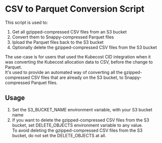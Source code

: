 
# CSV to Parquet Conversion Script

This script is used to:

1. Get all gzipped-compressed CSV files from an S3 bucket
2. Convert them to Snappy-compressed Parquet files
3. Ipload the Parquet files back to the S3 bucket
4. Optionally delete the gzipped-compressed CSV files from the S3 bucket

The use-case is for users that used the Kubecost CID integration when it was converting the Kubecost allocation data to CSV, before the change to Parquet.<br />
It's used to provide an automated way of converting all the gzipped-compressed CSV files that are already on the S3 bucket, to Snappy-compressed Parquet files.

## Usage

1. Set the S3_BUCKET_NAME environment variable, with your S3 bucket name
2. If you want to delete the gzipped-compressed CSV files from the S3 bucket, set DELETE_OBJECTS environment variable to any value.<br />
To avoid deleting the gzipped-compressed CSV files from the S3 bucket, do not set the DELETE_OBJECTS at all.